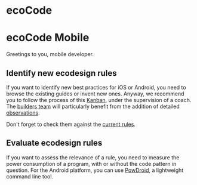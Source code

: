 # ecoCode

# ecoCode Mobile

Greetings to you, mobile developer.

## Identify new ecodesign rules

If you want to identify new best practices for iOS or Android, you need to browse the existing guides or invent new ones. Anyway, we recommend you to follow the process of this [Kanban](https://github.com/orgs/green-code-initiative/projects/4), under the supervision of a coach. The [builders team](builders.md) will particularly benefit from the addition of detailed [observations](https://github.com/orgs/green-code-initiative/projects/4/views/2).

Don't forget to check them against the [current rules](https://github.com/cnumr/best-practices-mobile).

## Evaluate ecodesign rules
If you want to assess the relevance of a rule, you need to measure the power consumption of a program, with or without the code pattern in question. For the Android platform, you can use [PowDroid](https://gitlab.com/powdroid/powdroid-cli), a lightweight command line tool.
